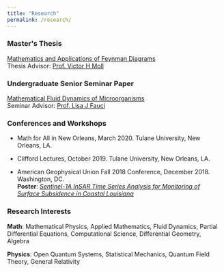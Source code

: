 ```yaml
---
title: "Research"
permalink: /research/
---
```


### Master's Thesis
<a href = "https://drive.google.com/file/d/17giEKA_zN3vd0mMuPoQ4_cU73xPfqqdP/view?usp=sharing" target = "_blank">Mathematics and Applications of Feynman Diagrams</a>  
Thesis Advisor: <a href = "http://www.math.tulane.edu/~vhm/" target = "_blank">Prof. Victor H Moll</a> 

### Undergraduate Senior Seminar Paper
<a href = "https://drive.google.com/file/d/1PSuq2oXGOinmc0T3TJ8iG_JYoeclTarl/view?usp=sharing" target = "_blank">Mathematical Fluid Dynamics of Microorganisms</a>  
Seminar Advisor: <a href = "http://www.math.tulane.edu/~ljf/" target = "_blank">Prof. Lisa J Fauci</a> 

### Conferences and Workshops 
* Math for All in New Orleans, March 2020. Tulane University, New Orleans, LA.  

* Clifford Lectures, October 2019. Tulane University, New Orleans, LA.  

* American Geophysical Union Fall 2018 Conference, December 2018. Washington, DC.  
**Poster**: <a href = "https://drive.google.com/file/d/1zGiyFAG4s1-nueR7RD5iMx4GRUtErAW_/view?usp=sharing" target = "_blank">*Sentinel-1A InSAR Time Series Analysis for Monitoring of Surface Subsidence in Coastal Louisiana*</a>  

### Research Interests  
**Math**: Mathematical Physics, Applied Mathematics, Fluid Dynamics, Partial Differential Equations, Computational Science, Differential Geometry, Algebra

**Physics**: Open Quantum Systems, Statistical Mechanics, Quantum Field Theory, General Relativity 